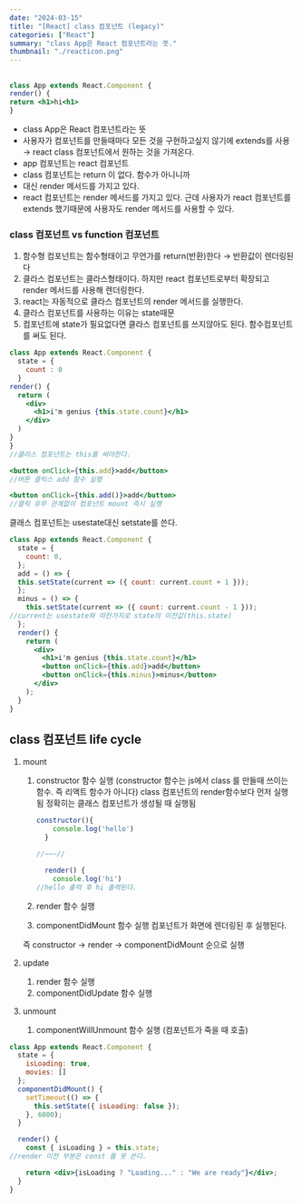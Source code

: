 ```yaml
---
date: "2024-03-15"
title: "[React] class 컴포넌트 (legacy)"
categories: ["React"]
summary: "class App은 React 컴포넌트라는 뜻."
thumbnail: "./reacticon.png"
---
```



## 

```jsx
class App extends React.Component {
render() {
return <h1>hi<h1>
}
```

- class App은 React 컴포넌트라는 뜻
- 사용자가 컴포넌트를 만들때마다 모든 것을 구현하고싶지 않기에 extends를 사용 
→ react class 컴포넌트에서 원하는 것을 가져온다.
- app 컴포넌트는 react 컴포넌트
- class 컴포넌트는 return 이 없다. 함수가 아니니까
- 대신 render 메서드를 가지고 있다.
- react 컴포넌트는 render 메서드를 가지고 있다. 근데 사용자가 react 컴포넌트를 
extends 했기때문에 사용자도 render 메서드를 사용할 수 있다.
    
    

### class 컴포넌트 vs function 컴포넌트

1. 함수형 컴포넌트는 함수형태이고 무언가를 return(반환)한다 → 반환값이 렌더링된다
2. 클라스 컴포넌트는 클라스형태이다. 하지만 react 컴포넌트로부터 확장되고 render 메서드를
사용해 렌더링한다. 
3. react는 자동적으로 클라스 컴포넌트의 render 메서드를 실행한다. 
4. 클라스 컴포넌트를 사용하는 이유는 state때문
5. 컴포넌트에 state가 필요없다면 클라스 컴포넌트를 쓰지않아도 된다. 함수컴포넌트를 써도 된다. 

```jsx
class App extends React.Component {
  state = {
    count : 0
  }
render() {
  return (
    <div>
      <h1>i'm genius {this.state.count}</h1>
    </div>
  )
}
}
//클라스 컴포넌트는 this를 써야한다. 
```

```jsx
<button onClick={this.add}>add</button>
//버튼 클릭스 add 함수 실행

<button onClick={this.add()}>add</button>
//클릭 유무 관계없이 컴포넌트 mount 즉시 실행

```

클래스 컴포넌트는 usestate대신 setstate를 쓴다. 

```jsx
class App extends React.Component {
  state = {
    count: 0,
  };
  add = () => {
  this.setState(current => ({ count: current.count + 1 }));
  };
  minus = () => {
    this.setState(current => ({ count: current.count - 1 }));
//current는 usestate와 마찬가지로 state의 이전값(this.state)
  };
  render() {
    return (
      <div>
        <h1>i'm genius {this.state.count}</h1>
        <button onClick={this.add}>add</button>
        <button onClick={this.minus}>minus</button>
      </div>
    );
  }
}
```

## class 컴포넌트 life cycle

1. mount
    1. constructor 함수 실행
    (constructor 함수는 js에서 class 를 만들때 쓰이는 함수. 즉 리액트 함수가 아니다)
    class 컴포넌트의 render함수보다 먼저 실행됨
    정확히는 클래스 컴포넌트가 생성될 때 실행됨
        
        ```jsx
        constructor(){
            console.log('hello')
          }
        
        //~~~//
        
          render() {
            console.log('hi')
        //hello 출력 후 hi 출력된다. 
        ```
        
    2. render 함수 실행
    3. componentDidMount 함수 실행
    컴포넌트가 화면에 렌더링된 후 실행된다. 
    
    즉 constructor → render → componentDidMount 순으로 실행
    
2. update
    1. render 함수 실행
    2. componentDidUpdate 함수 실행
3. unmount
    1. componentWillUnmount 함수 실행 (컴포넌트가 죽을 때 호출)

```jsx
class App extends React.Component {
  state = {
    isLoading: true,
    movies: []
  };
  componentDidMount() {
    setTimeout(() => {
      this.setState({ isLoading: false });
    }, 6000);
  }

  render() {
    const { isLoading } = this.state;
//render 이전 부분은 const 를 못 쓴다. 

    return <div>{isLoading ? "Loading..." : "We are ready"}</div>;
  }
}
```